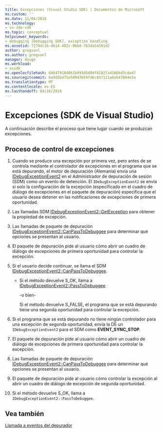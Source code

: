 ```yaml
---
title: Excepciones (Visual Studio SDK) | Documentos de Microsoft
ms.custom: ''
ms.date: 11/04/2016
ms.technology:
- vs-ide-sdk
ms.topic: conceptual
helpviewer_keywords:
- debugging [Debugging SDK], exception handling
ms.assetid: 7279dc16-db14-482c-86b8-7b3da5a581d2
author: gregvanl
ms.author: gregvanl
manager: douge
ms.workload:
- vssdk
ms.openlocfilehash: 646479184061b093d5d84f81827a4106bd3cda47
ms.sourcegitcommit: 6a9d5bd75e50947659fd6c837111a6a547884e2a
ms.translationtype: MT
ms.contentlocale: es-ES
ms.lasthandoff: 04/16/2018
---
```

# <a name="exception-handling-visual-studio-sdk"></a>Excepciones (SDK de Visual Studio)
A continuación describe el proceso que tiene lugar cuando se produzcan excepciones.  
  
## <a name="exception-handling-process"></a>Proceso de control de excepciones  
  
1.  Cuando se produce una excepción por primera vez, pero antes de se controla mediante el controlador de excepciones en el programa que se está depurando, el motor de depuración (Alemania) envía una [IDebugExceptionEvent2](../../extensibility/debugger/reference/idebugexceptionevent2.md) en el Administrador de depuración de sesión (SDM) como un evento de detención. El `IDebugExceptionEvent2` se envía si solo la configuración de la excepción (especificado en el cuadro de diálogo de excepciones en el paquete de depuración) especifica que el usuario desea detener en las notificaciones de excepciones de primera oportunidad.  
  
2.  Las llamadas SDM [IDebugExceptionEvent2::GetException](../../extensibility/debugger/reference/idebugexceptionevent2-getexception.md) para obtener la propiedad de excepción.  
  
3.  Las llamadas de paquete de depuración [IDebugExceptionEvent2::CanPassToDebuggee](../../extensibility/debugger/reference/idebugexceptionevent2-canpasstodebuggee.md) para determinar qué opciones se presentan al usuario.  
  
4.  El paquete de depuración pide al usuario cómo abrir un cuadro de diálogo de excepciones de primera oportunidad para controlar la excepción.  
  
5.  Si el usuario decide continuar, se llama el SDM [IDebugExceptionEvent2::CanPassToDebuggee](../../extensibility/debugger/reference/idebugexceptionevent2-canpasstodebuggee.md).  
  
    -   Si el método devuelve S_OK, llama a [IDebugExceptionEvent2::PassToDebuggee](../../extensibility/debugger/reference/idebugexceptionevent2-passtodebuggee.md).  
  
         -o bien-  
  
         Si el método devuelve S_FALSE, el programa que se está depurando tiene una segunda oportunidad para controlar la excepción.  
  
6.  Si el programa que se está depurando no tiene ningún controlador para una excepción de segunda oportunidad, envía la DE un `IDebugExceptionEvent2` para el SDM como **EVENT_SYNC_STOP**.  
  
7.  El paquete de depuración pide al usuario cómo abrir un cuadro de diálogo de excepciones de primera oportunidad para controlar la excepción.  
  
8.  Las llamadas de paquete de depuración [IDebugExceptionEvent2::CanPassToDebuggee](../../extensibility/debugger/reference/idebugexceptionevent2-canpasstodebuggee.md) para determinar qué opciones se presentan al usuario.  
  
9. El paquete de depuración pide al usuario cómo controlar la excepción al abrir un cuadro de diálogo de excepción de segunda oportunidad.  
  
10. Si el método devuelve S_OK, llama a `IDebugExceptionEvent2::PassToDebuggee`.  
  
## <a name="see-also"></a>Vea también  
 [Llamada a eventos del depurador](../../extensibility/debugger/calling-debugger-events.md)
